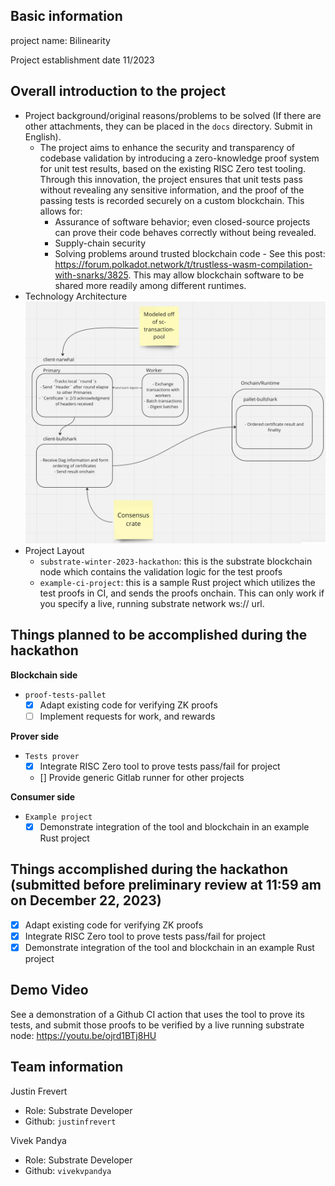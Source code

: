 ## Basic information

project name: Bilinearity

Project establishment date 11/2023

## Overall introduction to the project
- Project background/original reasons/problems to be solved (If there are other attachments, they can be placed in the `docs` directory. Submit in English).
  - The project aims to enhance the security and transparency of codebase validation by introducing a zero-knowledge proof system for unit test results, based on the existing RISC Zero test tooling. Through this innovation, the project ensures that unit tests pass without revealing any sensitive information, and the proof of the passing tests is recorded securely on a custom blockchain.
  This allows for:
    - Assurance of software behavior; even closed-source projects can prove their code behaves correctly without being revealed.
    - Supply-chain security
    - Solving problems around trusted blockchain code - See this post: https://forum.polkadot.network/t/trustless-wasm-compilation-with-snarks/3825. This may allow blockchain software to be shared more readily among different runtimes.
- Technology Architecture
  ![Substrate solution architecture](./docs/architecture.png)
- Project Layout
  - `substrate-winter-2023-hackathon`: this is the substrate blockchain node which contains the validation logic for the test proofs
  - `example-ci-project`: this is a sample Rust project which utilizes the test proofs in CI, and sends the proofs onchain. This can only work if you specify a live, running substrate network ws:// url.

## Things planned to be accomplished during the hackathon

**Blockchain side**

- `proof-tests-pallet`
   - [x] Adapt existing code for verifying ZK proofs
   - [ ] Implement requests for work, and rewards

**Prover side**

- `Tests prover`
   - [x] Integrate RISC Zero tool to prove tests pass/fail for project
   - [] Provide generic Gitlab runner for other projects

**Consumer side**

- `Example project`
   - [x] Demonstrate integration of the tool and blockchain in an example Rust project

## Things accomplished during the hackathon (submitted before preliminary review at 11:59 am on December 22, 2023)
   - [x] Adapt existing code for verifying ZK proofs
   - [x] Integrate RISC Zero tool to prove tests pass/fail for project
   - [x] Demonstrate integration of the tool and blockchain in an example Rust project

## Demo Video
See a demonstration of a Github CI action that uses the tool to prove its tests, and submit those proofs to be verified by a live running substrate node:
https://youtu.be/ojrd1BTj8HU

## Team information

Justin Frevert
  - Role: Substrate Developer
  - Github: `justinfrevert`

Vivek Pandya
  - Role: Substrate Developer
  - Github: `vivekvpandya`